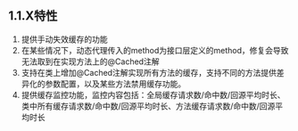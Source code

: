 ## 1.1.X特性
1. 提供手动失效缓存的功能
2. 在某些情况下，动态代理传入的method为接口层定义的method，修复会导致无法取到在实现方法上的@Cached注解
3. 支持在类上增加@Cached注解实现所有方法的缓存，支持不同的方法提供差异化的参数配置，以及某些方法禁用缓存功能。
4. 提供缓存监控功能，监控内容包括：全局缓存请求数/命中数/回源平均时长、类中所有缓存请求数/命中数/回源平均时长、方法缓存请求数/命中数/回源平均时长